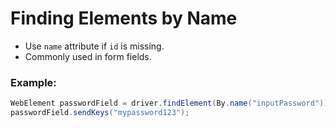 # Finding Elements by Name

- Use `name` attribute if `id` is missing.
- Commonly used in form fields.

### Example:
```java
WebElement passwordField = driver.findElement(By.name("inputPassword"));
passwordField.sendKeys("mypassword123");
